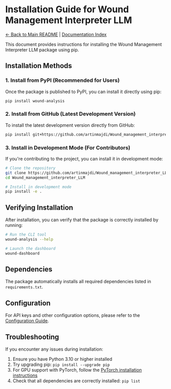 # Installation Guide for Wound Management Interpreter LLM

[← Back to Main README](../README.md) | [Documentation Index](index.md)

This document provides instructions for installing the Wound Management Interpreter LLM package using pip.

## Installation Methods

### 1. Install from PyPI (Recommended for Users)

Once the package is published to PyPI, you can install it directly using pip:

```bash
pip install wound-analysis
```

### 2. Install from GitHub (Latest Development Version)

To install the latest development version directly from GitHub:

```bash
pip install git+https://github.com/artinmajdi/Wound_management_interpreter_LLM.git
```

### 3. Install in Development Mode (For Contributors)

If you're contributing to the project, you can install it in development mode:

```bash
# Clone the repository
git clone https://github.com/artinmajdi/Wound_management_interpreter_LLM.git
cd Wound_management_interpreter_LLM

# Install in development mode
pip install -e .
```

## Verifying Installation

After installation, you can verify that the package is correctly installed by running:

```bash
# Run the CLI tool
wound-analysis --help

# Launch the dashboard
wound-dashboard
```

## Dependencies

The package automatically installs all required dependencies listed in `requirements.txt`.

## Configuration

For API keys and other configuration options, please refer to the [Configuration Guide](docs/configuration.md).

## Troubleshooting

If you encounter any issues during installation:

1. Ensure you have Python 3.10 or higher installed
2. Try upgrading pip: `pip install --upgrade pip`
3. For GPU support with PyTorch, follow the [PyTorch installation instructions](https://pytorch.org/get-started/locally/)
4. Check that all dependencies are correctly installed: `pip list`
